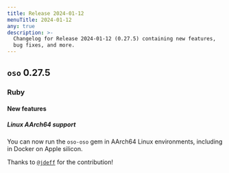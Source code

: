 ```yaml
---
title: Release 2024-01-12
menuTitle: 2024-01-12
any: true
description: >-
  Changelog for Release 2024-01-12 (0.27.5) containing new features,
  bug fixes, and more.
---
```


## `oso` 0.27.5

### Ruby

#### New features

##### Linux AArch64 support

You can now run the `oso-oso` gem in AArch64 Linux environments, including in
Docker on Apple silicon.

Thanks to [`@jdeff`](https://github.com/jdeff) for the contribution!
